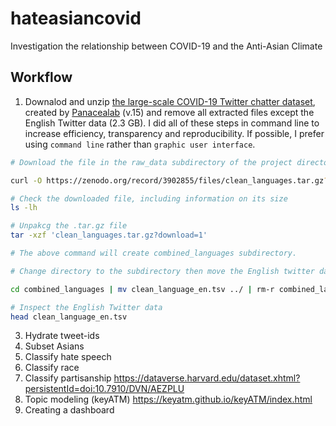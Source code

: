 # hateasiancovid
Investigation the relationship between COVID-19 and the Anti-Asian Climate

## Workflow
1. Downalod and unzip [the large-scale COVID-19 Twitter chatter dataset](https://zenodo.org/record/3902855#.XvZFBXVKhEZ), created by [Panacealab](http://www.panacealab.org/) (v.15) and remove all extracted files except the English Twitter data (2.3 GB). I did all of these steps in command line to increase efficiency, transparency and reproducibility. If possible, I prefer using `command line` rather than `graphic user interface`.

```bash
# Download the file in the raw_data subdirectory of the project directory

curl -O https://zenodo.org/record/3902855/files/clean_languages.tar.gz?download=1

# Check the downloaded file, including information on its size
ls -lh

# Unpakcg the .tar.gz file
tar -xzf 'clean_languages.tar.gz?download=1'

# The above command will create combined_languages subdirectory.

# Change directory to the subdirectory then move the English twitter data to the parent directory and then remove the subdirectory

cd combined_languages | mv clean_language_en.tsv ../ | rm-r combined_languages/

# Inspect the English Twitter data
head clean_language_en.tsv
```

3. Hydrate tweet-ids
4. Subset Asians
5. Classify hate speech
6. Classify race
7. Classify partisanship https://dataverse.harvard.edu/dataset.xhtml?persistentId=doi:10.7910/DVN/AEZPLU
8. Topic modeling (keyATM) https://keyatm.github.io/keyATM/index.html
9. Creating a dashboard
